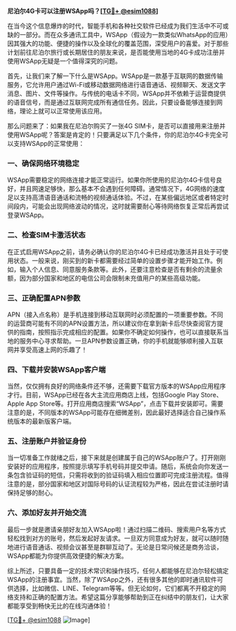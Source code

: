 **尼泊尔4G卡可以注册WSApp吗？[[TG💪+ @esim1088](https://t.me/s/esim1088)]**

在当今这个信息爆炸的时代，智能手机和各种社交软件已经成为我们生活中不可或缺的一部分。而在众多通讯工具中，WSApp（假设为一款类似WhatsApp的应用）因其强大的功能、便捷的操作以及全球化的覆盖范围，深受用户的喜爱。对于那些计划前往尼泊尔旅行或长期居住的朋友来说，是否能使用当地的4G卡成功注册并使用WSApp无疑是一个值得深究的问题。

首先，让我们来了解一下什么是WSApp。WSApp是一款基于互联网的数据传输服务，它允许用户通过Wi-Fi或移动数据网络进行语音通话、视频聊天、发送文字消息、图片、文件等操作。与传统的电话卡不同，WSApp并不依赖于运营商提供的语音信号，而是通过互联网完成所有通信任务。因此，只要设备能够连接到网络，理论上就可以正常使用该应用。

那么问题来了：如果我在尼泊尔购买了一张4G SIM卡，是否可以直接用来注册并使用WSApp呢？答案是肯定的！只要满足以下几个条件，你的尼泊尔4G卡完全可以支持WSApp的正常使用：

### **一、确保网络环境稳定**
WSApp需要稳定的网络连接才能正常运行。如果你所使用的尼泊尔4G卡信号良好，并且网速足够快，那么基本不会遇到任何障碍。通常情况下，4G网络的速度足以支持高清语音通话和流畅的视频通话体验。不过，在某些偏远地区或者特定时间段内，可能会出现网络波动的情况，这时就需要耐心等待网络恢复正常后再尝试登录WSApp。

### **二、检查SIM卡激活状态**
在正式启用WSApp之前，请务必确认你的尼泊尔4G卡已经成功激活并且处于可使用状态。一般来说，刚买到的新卡都需要经过简单的设置步骤才能开始工作。例如，输入个人信息、同意服务条款等。此外，还要注意检查是否有剩余的流量余额，因为部分国家和地区的电信公司会限制未充值用户的某些高级功能。

### **三、正确配置APN参数**
APN（接入点名称）是手机连接到移动互联网时必须配置的一项重要参数。不同的运营商可能有不同的APN设置方法，所以建议你在拿到新卡后尽快查阅官方提供的指南，按照指示完成相应的配置。如果你不确定如何操作，也可以直接联系当地的服务中心寻求帮助。一旦APN参数设置正确，你的手机就能够顺利接入互联网并享受高速上网的乐趣了！

### **四、下载并安装WSApp客户端**
当然，仅仅拥有良好的网络条件还不够，还需要下载官方版本的WSApp应用程序才行。目前，WSApp已经在各大主流应用商店上线，包括Google Play Store、Apple App Store等。打开应用商店搜索“WSApp”，点击下载并安装即可。需要注意的是，不同版本的WSApp可能存在细微差别，因此最好选择适合自己操作系统版本的最新版客户端。

### **五、注册账户并验证身份**
当一切准备工作就绪之后，接下来就是创建属于自己的WSApp账户了。打开刚刚安装好的应用程序，按照提示填写手机号码并提交申请。随后，系统会向你发送一条包含验证码的短信，只需将收到的验证码填入相应位置即可完成注册流程。值得注意的是，部分国家和地区对国际号码的认证流程较为严格，因此在尝试注册时请保持足够的耐心。

### **六、添加好友并开始交流**
最后一步就是邀请亲朋好友加入WSApp啦！通过扫描二维码、搜索用户名等方式轻松找到对方的账号，然后发起好友请求。一旦双方同意成为好友，就可以随时随地进行语音通话、视频会议甚至是群聊互动了。无论是日常问候还是商务洽谈，WSApp都能为你提供高效便捷的解决方案。

综上所述，只要具备一定的技术常识和操作技巧，任何人都能够在尼泊尔轻松搞定WSApp的注册事宜。当然，除了WSApp之外，还有很多其他的即时通讯软件可供选择，比如微信、LINE、Telegram等等。但无论如何，它们都离不开稳定的网络支持和正确的配置方法。希望这篇分享能够帮助到正在纠结中的朋友们，让大家都能享受到畅快无比的在线沟通体验！

[[TG💪+ @esim1088](https://t.me/s/esim1088) ![Image](https://i.postimg.cc/4NQfJmqS/Snipaste-2025-05-13-00-14-12.png)]